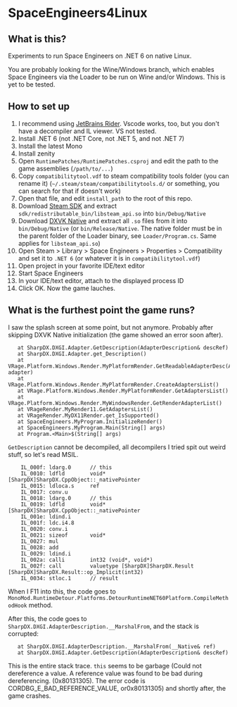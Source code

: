 # SpaceEngineers4Linux

## What is this?

Experiments to run Space Engineers on .NET 6 on native Linux.

You are probably looking for the Wine/Windows branch, which enables Space Engineers via the Loader to be run on Wine and/or Windows. This is yet to be tested.

## How to set up

1. I recommend using [JetBrains Rider](https://www.jetbrains.com/rider/). Vscode works, too, but you don't have a decompiler and IL viewer. VS not tested.
2. Install .NET 6 (not .NET Core, not .NET 5, and not .NET 7)
3. Install the latest Mono
4. Install zenity
5. Open `RuntimePatches/RuntimePatches.csproj` and edit the path to the game assemblies (`/path/to/...`)
6. Copy `compatibilitytool.vdf` to steam compatibility tools folder (you can rename it) (`~/.steam/steam/compatibilitytools.d/` or something, you can search for that if doesn't work)
7. Open that file, and edit `install_path` to the root of this repo.
8. Download [Steam SDK](https://partner.steamgames.com/downloads/steamworks_sdk.zip) and extract `sdk/redistributable_bin/libsteam_api.so` into `bin/Debug/Native`
9. Download [DXVK Native](https://github.com/Joshua-Ashton/dxvk-native/releases) and extract all `.so` files from it into `bin/Debug/Native` (or `bin/Release/Native`. The native folder must be in the parent folder of the Loader binary, see `Loader/Program.cs`. Same applies for `libsteam_api.so`)
10. Open Steam > Library > Space Engineers > Properties > Compatibility and set it to `.NET 6` (or whatever it is in `compatibilitytool.vdf`)
11. Open project in your favorite IDE/text editor
12. Start Space Engineers
13. In your IDE/text editor, attach to the displayed process ID
14. Click OK. Now the game lauches.

## What is the furthest point the game runs?

I saw the splash screen at some point, but not anymore. Probably after skipping DXVK Native initialization (the game showed an error soon after).

```
   at SharpDX.DXGI.Adapter.GetDescription(AdapterDescription& descRef)
   at SharpDX.DXGI.Adapter.get_Description()
   at VRage.Platform.Windows.Render.MyPlatformRender.GetReadableAdapterDesc(Adapter adapter)
   at VRage.Platform.Windows.Render.MyPlatformRender.CreateAdaptersList()
   at VRage.Platform.Windows.Render.MyPlatformRender.GetAdaptersList()
   at VRage.Platform.Windows.Render.MyWindowsRender.GetRenderAdapterList()
   at VRageRender.MyRender11.GetAdaptersList()
   at VRageRender.MyDX11Render.get_IsSupported()
   at SpaceEngineers.MyProgram.InitializeRender()
   at SpaceEngineers.MyProgram.Main(String[] args)
   at Program.<Main>$(String[] args)
```

`GetDescription` cannot be decompiled, all decompilers I tried spit out weird stuff, so let's read MSIL.

```
    IL_000f: ldarg.0      // this
    IL_0010: ldfld        void* [SharpDX]SharpDX.CppObject::_nativePointer
    IL_0015: ldloca.s     ref
    IL_0017: conv.u
    IL_0018: ldarg.0      // this
    IL_0019: ldfld        void* [SharpDX]SharpDX.CppObject::_nativePointer
    IL_001e: ldind.i
    IL_001f: ldc.i4.8
    IL_0020: conv.i
    IL_0021: sizeof       void*
    IL_0027: mul
    IL_0028: add
    IL_0029: ldind.i
    IL_002a: calli        int32 (void*, void*)
    IL_002f: call         valuetype [SharpDX]SharpDX.Result [SharpDX]SharpDX.Result::op_Implicit(int32)
    IL_0034: stloc.1      // result
```

When I F11 into this, the code goes to `MonoMod.RuntimeDetour.Platforms.DetourRuntimeNET60Platform.CompileMethodHook` method.

After this, the code goes to `SharpDX.DXGI.AdapterDescription.__MarshalFrom`, and the stack is corrupted:

```
   at SharpDX.DXGI.AdapterDescription.__MarshalFrom(__Native& ref)
   at SharpDX.DXGI.Adapter.GetDescription(AdapterDescription& descRef)
```

This is the entire stack trace. `this` seems to be garbage (Could not dereference a value. A reference value was found to be bad during dereferencing. (0x80131305). The error code is CORDBG_E_BAD_REFERENCE_VALUE, or0x80131305) and shortly after, the game crashes.